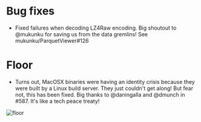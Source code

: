 # Bug fixes

- Fixed failures when decoding LZ4Raw encoding. Big shoutout to @mukunku for saving us from the data gremlins! See mukunku/ParquetViewer#126

# Floor

- Turns out, MacOSX binaries were having an identity crisis because they were built by a Linux build server. They just couldn't get along! But fear not, this has been fixed. Big thanks to @daningalla and @dmunch in #587. It's like a tech peace treaty!

![floor](https://github.com/user-attachments/assets/6a643a36-36cd-4c1d-892b-3c6bd2593f27)
